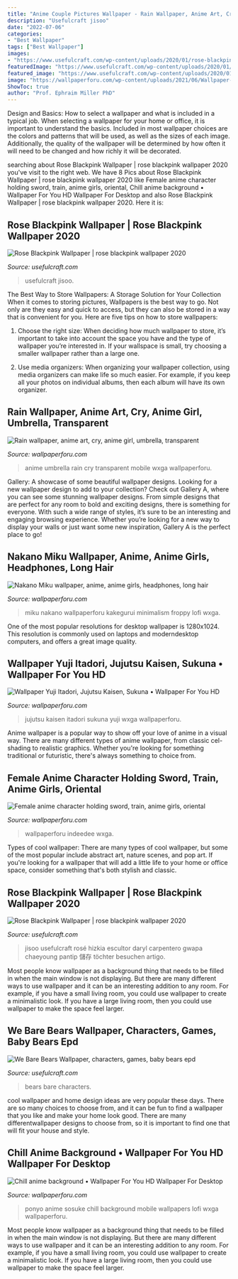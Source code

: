 ```yaml
---
title: "Anime Couple Pictures Wallpaper - Rain Wallpaper, Anime Art, Cry, Anime Girl, Umbrella, Transparent"
description: "Usefulcraft jisoo"
date: "2022-07-06"
categories:
- "Best Wallpaper"
tags: ["Best Wallpaper"]
images:
- "https://www.usefulcraft.com/wp-content/uploads/2020/01/rose-blackpink-wallpaper-3.jpg"
featuredImage: "https://www.usefulcraft.com/wp-content/uploads/2020/01/We-Bare-Bears-Wallpaper-46.jpg"
featured_image: "https://www.usefulcraft.com/wp-content/uploads/2020/01/We-Bare-Bears-Wallpaper-46.jpg"
image: "https://wallpaperforu.com/wp-content/uploads/2021/06/Wallpaper-Yuji-Itadori-Jujutsu-Kaisen-Sukuna-1920x1080px50800x1420.jpg"
ShowToc: true
author: "Prof. Ephraim Miller PhD"
---
```



Design and Basics: How to select a wallpaper and what is included in a typical job.
When selecting a wallpaper for your home or office, it is important to understand the basics. Included in most wallpaper choices are the colors and patterns that will be used, as well as the sizes of each image. Additionally, the quality of the wallpaper will be determined by how often it will need to be changed and how richly it will be decorated.

	

		
searching about Rose Blackpink Wallpaper | rose blackpink wallpaper 2020 you've visit to the right web. We have 8 Pics about Rose Blackpink Wallpaper | rose blackpink wallpaper 2020 like Female anime character holding sword, train, anime girls, oriental, Chill anime background • Wallpaper For You HD Wallpaper For Desktop and also Rose Blackpink Wallpaper | rose blackpink wallpaper 2020. Here it is:
		
    
## Rose Blackpink Wallpaper | Rose Blackpink Wallpaper 2020

<img loading=lazy src="https://www.usefulcraft.com/wp-content/uploads/2020/01/rose-blackpink-wallpaper-12.jpg" onerror="this.onerror=null;this.src='https://tse2.mm.bing.net/th?id=OIP._v8SA3TwaKp_l5vhUhSOuQHaNK&amp;pid=15.1';" alt="Rose Blackpink Wallpaper | rose blackpink wallpaper 2020">

_Source: usefulcraft.com_

>usefulcraft jisoo. 

	

The Best Way to Store Wallpapers: A Storage Solution for Your Collection
When it comes to storing pictures, Wallpapers is the best way to go. Not only are they easy and quick to access, but they can also be stored in a way that is convenient for you. Here are five tips on how to store wallpapers:
1) Choose the right size: When deciding how much wallpaper to store, it’s important to take into account the space you have and the type of wallpaper you’re interested in. If your wallspace is small, try choosing a smaller wallpaper rather than a large one.

2) Use media organizers: When organizing your wallpaper collection, using media organizers can make life so much easier. For example, if you keep all your photos on individual albums, then each album will have its own organizer.

    
## Rain Wallpaper, Anime Art, Cry, Anime Girl, Umbrella, Transparent

<img loading=lazy src="https://wallpaperforu.com/wp-content/uploads/2020/08/lofi-wallpaper-2008091433561540x960.jpg" onerror="this.onerror=null;this.src='https://tse1.mm.bing.net/th?id=OIP.OFHCDDr_-1eEjiDBRbZHBAHaNK&amp;pid=15.1';" alt="Rain wallpaper, anime art, cry, anime girl, umbrella, transparent">

_Source: wallpaperforu.com_

>anime umbrella rain cry transparent mobile wxga wallpaperforu. 

	

Gallery: A showcase of some beautiful wallpaper designs.
Looking for a new wallpaper design to add to your collection? Check out Gallery A, where you can see some stunning wallpaper designs. From simple designs that are perfect for any room to bold and exciting designs, there is something for everyone. With such a wide range of styles, it’s sure to be an interesting and engaging browsing experience. Whether you’re looking for a new way to display your walls or just want some new inspiration, Gallery A is the perfect place to go!





	
	
    
## Nakano Miku Wallpaper, Anime, Anime Girls, Headphones, Long Hair

<img loading=lazy src="https://wallpaperforu.com/wp-content/uploads/2021/01/lofi-wallpaper-2101062329598938x1668.jpg" onerror="this.onerror=null;this.src='https://tse3.mm.bing.net/th?id=OIP.UejhwwdOlM6maJmwCUcZwgHaNK&amp;pid=15.1';" alt="Nakano Miku wallpaper, anime, anime girls, headphones, long hair">

_Source: wallpaperforu.com_

>miku nakano wallpaperforu kakegurui minimalism froppy lofi wxga. 

	

One of the most popular resolutions for desktop wallpaper is 1280x1024. This resolution is commonly used on laptops and moderndesktop computers, and offers a great image quality.

    
## Wallpaper Yuji Itadori, Jujutsu Kaisen, Sukuna • Wallpaper For You HD

<img loading=lazy src="https://wallpaperforu.com/wp-content/uploads/2021/06/Wallpaper-Yuji-Itadori-Jujutsu-Kaisen-Sukuna-1920x1080px50800x1420.jpg" onerror="this.onerror=null;this.src='https://tse1.mm.bing.net/th?id=OIP.qMTsLcyFJ16julCehWsnRAHaNJ&amp;pid=15.1';" alt="Wallpaper Yuji Itadori, Jujutsu Kaisen, Sukuna • Wallpaper For You HD">

_Source: wallpaperforu.com_

>jujutsu kaisen itadori sukuna yuji wxga wallpaperforu. 

	

Anime wallpaper is a popular way to show off your love of anime in a visual way. There are many different types of anime wallpaper, from classic cel-shading to realistic graphics. Whether you're looking for something traditional or futuristic, there's always something to choice from.

    
## Female Anime Character Holding Sword, Train, Anime Girls, Oriental

<img loading=lazy src="https://wallpaperforu.com/wp-content/uploads/2020/07/anime-wallpaper-200717134658431440x2560.jpg" onerror="this.onerror=null;this.src='https://tse1.mm.bing.net/th?id=OIP.TSrCyO_27hxDGhISaBMNKwHaNK&amp;pid=15.1';" alt="Female anime character holding sword, train, anime girls, oriental">

_Source: wallpaperforu.com_

>wallpaperforu indeedee wxga. 

	

Types of cool wallpaper:
There are many types of cool wallpaper, but some of the most popular include abstract art, nature scenes, and pop art. If you're looking for a wallpaper that will add a little life to your home or office space, consider something that's both stylish and classic.

    
## Rose Blackpink Wallpaper | Rose Blackpink Wallpaper 2020

<img loading=lazy src="https://www.usefulcraft.com/wp-content/uploads/2020/01/rose-blackpink-wallpaper-3.jpg" onerror="this.onerror=null;this.src='https://tse1.mm.bing.net/th?id=OIP.lw_vvSvYFdVNp1jcMFs-CgHaNL&amp;pid=15.1';" alt="Rose Blackpink Wallpaper | rose blackpink wallpaper 2020">

_Source: usefulcraft.com_

>jisoo usefulcraft rosé hizkia escultor daryl carpentero gwapa chaeyoung pantip 儲存 töchter besuchen artigo. 

	

Most people know wallpaper as a background thing that needs to be filled in when the main window is not displaying. But there are many different ways to use wallpaper and it can be an interesting addition to any room. For example, if you have a small living room, you could use wallpaper to create a minimalistic look. If you have a large living room, then you could use wallpaper to make the space feel larger.

    
## We Bare Bears Wallpaper, Characters, Games, Baby Bears Epd

<img loading=lazy src="https://www.usefulcraft.com/wp-content/uploads/2020/01/We-Bare-Bears-Wallpaper-46.jpg" onerror="this.onerror=null;this.src='https://tse3.mm.bing.net/th?id=OIP.qSuHLsJk5fxd-qoGqvXecwHaLH&amp;pid=15.1';" alt="We Bare Bears Wallpaper, characters, games, baby bears epd">

_Source: usefulcraft.com_

>bears bare characters. 

	

cool wallpaper and home design ideas are very popular these days. There are so many choices to choose from, and it can be fun to find a wallpaper that you like and make your home look good. There are many differentwallpaper designs to choose from, so it is important to find one that will fit your house and style.

    
## Chill Anime Background • Wallpaper For You HD Wallpaper For Desktop

<img loading=lazy src="https://wallpaperforu.com/wp-content/uploads/2020/10/lofi-anime-wallpaper-2010171554302360x640.jpg" onerror="this.onerror=null;this.src='https://tse4.mm.bing.net/th?id=OIP.nZj7zZsRUeXTMganTGvfPAAAAA&amp;pid=15.1';" alt="Chill anime background • Wallpaper For You HD Wallpaper For Desktop">

_Source: wallpaperforu.com_

>ponyo anime sosuke chill background mobile wallpapers lofi wxga wallpaperforu. 

	

Most people know wallpaper as a background thing that needs to be filled in when the main window is not displaying. But there are many different ways to use wallpaper and it can be an interesting addition to any room. For example, if you have a small living room, you could use wallpaper to create a minimalistic look. If you have a large living room, then you could use wallpaper to make the space feel larger.

